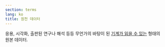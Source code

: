 ```yaml
---
section: terms
lang: ko
title: 원천 데이터
---
```


응용, 시각화, 출판된 연구나 해석 등등 무언가의 바탕이 된 [기계가 읽을 수 있는](../machine-readable/) 형태의 원본 데이터.

